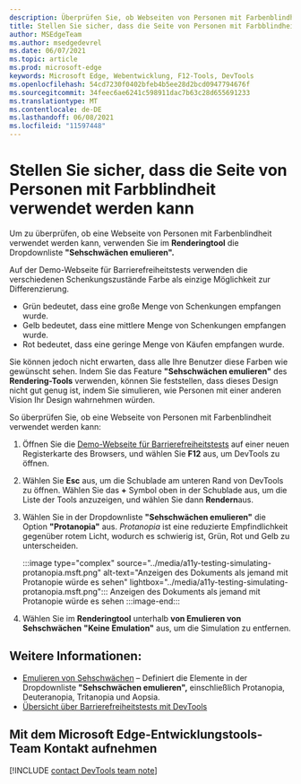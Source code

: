 ```yaml
---
description: Überprüfen Sie, ob Webseiten von Personen mit Farbenblindheit verwendet werden können, indem Sie die Dropdownliste "Sehschwächen emulieren" im Renderingtool verwenden.
title: Stellen Sie sicher, dass die Seite von Personen mit Farbblindheit verwendet werden kann
author: MSEdgeTeam
ms.author: msedgedevrel
ms.date: 06/07/2021
ms.topic: article
ms.prod: microsoft-edge
keywords: Microsoft Edge, Webentwicklung, F12-Tools, DevTools
ms.openlocfilehash: 54cd7230f0402bfeb4b5ee28d2bcd0947794676f
ms.sourcegitcommit: 34feec6ae6241c598911dac7b63c28d655691233
ms.translationtype: MT
ms.contentlocale: de-DE
ms.lasthandoff: 06/08/2021
ms.locfileid: "11597448"
---
```

# <a name="verify-that-the-page-is-usable-by-people-with-color-blindness"></a>Stellen Sie sicher, dass die Seite von Personen mit Farbblindheit verwendet werden kann

<!-- Rendering tool: Emulate vision deficiencies: Protanopia -->

Um zu überprüfen, ob eine Webseite von Personen mit Farbenblindheit verwendet werden kann, verwenden Sie im **Renderingtool** die Dropdownliste **"Sehschwächen emulieren".**

Auf der Demo-Webseite für Barrierefreiheitstests verwenden die verschiedenen Schenkungszustände Farbe als einzige Möglichkeit zur Differenzierung.
*  Grün bedeutet, dass eine große Menge von Schenkungen empfangen wurde.
*  Gelb bedeutet, dass eine mittlere Menge von Schenkungen empfangen wurde.
*  Rot bedeutet, dass eine geringe Menge von Käufen empfangen wurde.

Sie können jedoch nicht erwarten, dass alle Ihre Benutzer diese Farben wie gewünscht sehen.  Indem Sie das Feature **"Sehschwächen emulieren"** des **Rendering-Tools** verwenden, können Sie feststellen, dass dieses Design nicht gut genug ist, indem Sie simulieren, wie Personen mit einer anderen Vision Ihr Design wahrnehmen würden.


So überprüfen Sie, ob eine Webseite von Personen mit Farbenblindheit verwendet werden kann:

1.  Öffnen Sie die [Demo-Webseite für Barrierefreiheitstests][DevToolsA11yErrorsDemopage] auf einer neuen Registerkarte des Browsers, und wählen Sie **F12** aus, um DevTools zu öffnen.

1.  Wählen Sie **Esc** aus, um die Schublade am unteren Rand von DevTools zu öffnen.  Wählen Sie das **+** Symbol oben in der Schublade aus, um die Liste der Tools anzuzeigen, und wählen Sie dann **Rendern**aus.  

1.  Wählen Sie in der Dropdownliste **"Sehschwächen emulieren"** die Option **"Protanopia"** aus.  _Protanopia_ ist eine reduzierte Empfindlichkeit gegenüber rotem Licht, wodurch es schwierig ist, Grün, Rot und Gelb zu unterscheiden.

    :::image type="complex" source="../media/a11y-testing-simulating-protanopia.msft.png" alt-text="Anzeigen des Dokuments als jemand mit Protanopie würde es sehen" lightbox="../media/a11y-testing-simulating-protanopia.msft.png":::
        Anzeigen des Dokuments als jemand mit Protanopie würde es sehen
    :::image-end:::
    
1.  Wählen Sie im **Renderingtool** unterhalb **von Emulieren von Sehschwächen** **"Keine Emulation"** aus, um die Simulation zu entfernen.


## <a name="see-also"></a>Weitere Informationen:

*  [Emulieren von Sehschwächen][DevToolsVisionDeficiencies] – Definiert die Elemente in der Dropdownliste **"Sehschwächen emulieren",** einschließlich Protanopia, Deuteranopia, Tritanopia und Aopsia.
*  [Übersicht über Barrierefreiheitstests mit DevTools](accessibility-testing-in-devtools.md)


## <a name="getting-in-touch-with-the-microsoft-edge-devtools-team"></a>Mit dem Microsoft Edge-Entwicklungstools-Team Kontakt aufnehmen  

[!INCLUDE [contact DevTools team note](../includes/contact-devtools-team-note.md)]  


<!-- links -->
[DevToolsVisionDeficiencies]: ./emulate-vision-deficiencies.md "Emulieren von Sehschwächen | Microsoft-Dokumente"
[DevToolsA11yErrorsDemopage]: https://microsoftedge.github.io/DevToolsSamples/a11y-testing/page-with-errors.html "Demowebseite für Barrierefreiheitstests | GitHub"
